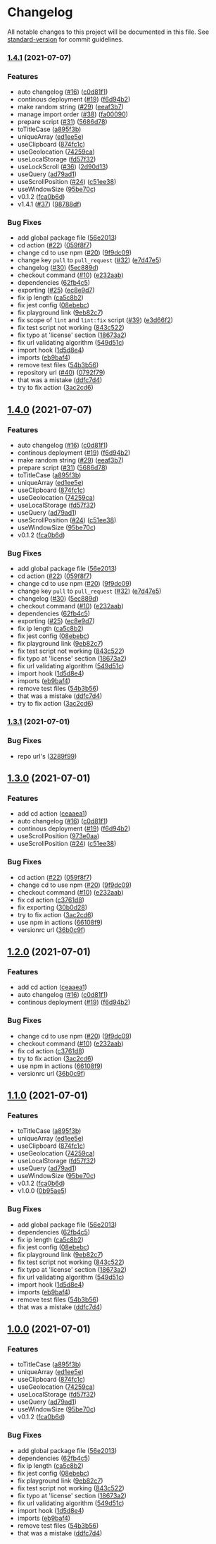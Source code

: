 # Changelog

All notable changes to this project will be documented in this file. See [standard-version](https://github.com/conventional-changelog/standard-version) for commit guidelines.

### [1.4.1](https://github.com/rhymojs/rhymojs/compare/v0.1.1...v1.4.1) (2021-07-07)


### Features

* auto changelog ([#16](https://github.com/rhymojs/rhymojs/issues/16)) ([c0d81f1](https://github.com/rhymojs/rhymojs/commits/c0d81f15403703f1d818c2db7b3f6df36a61c630))
* continous deployment ([#19](https://github.com/rhymojs/rhymojs/issues/19)) ([f6d94b2](https://github.com/rhymojs/rhymojs/commits/f6d94b29b7ad75c58469d2c7eab153cacd8e105d))
* make random string ([#29](https://github.com/rhymojs/rhymojs/issues/29)) ([eeaf3b7](https://github.com/rhymojs/rhymojs/commits/eeaf3b77e6299bbab0b2ed83d5ef013762a4bc7d))
* manage import order ([#38](https://github.com/rhymojs/rhymojs/issues/38)) ([fa00090](https://github.com/rhymojs/rhymojs/commits/fa000909580a37035df274c93ac3220b57ace115))
* prepare script ([#31](https://github.com/rhymojs/rhymojs/issues/31)) ([5686d78](https://github.com/rhymojs/rhymojs/commits/5686d78b1224e2e67d89086f5851299a6b04e3d3))
* toTitleCase ([a895f3b](https://github.com/rhymojs/rhymojs/commits/a895f3be481895dd4d75ac47b253fa8337573bb9))
* uniqueArray ([ed1ee5e](https://github.com/rhymojs/rhymojs/commits/ed1ee5eac7e01590e4b8cbda474dc65c4cf4e959))
* useClipboard ([874fc1c](https://github.com/rhymojs/rhymojs/commits/874fc1c19d5859c5ceb3e472e5e0189f105a90a0))
* useGeolocation ([74259ca](https://github.com/rhymojs/rhymojs/commits/74259ca2f9310c09bd021b80df3fe997cbe5bdb0))
* useLocalStorage ([fd57f32](https://github.com/rhymojs/rhymojs/commits/fd57f323c4ee36218c280c7b4a4840ad0b2afab6))
* useLockScroll ([#36](https://github.com/rhymojs/rhymojs/issues/36)) ([2d90d13](https://github.com/rhymojs/rhymojs/commits/2d90d137948b8ff19bd86527715783cb0ea955bc))
* useQuery ([ad79ad1](https://github.com/rhymojs/rhymojs/commits/ad79ad1276e5b05a25deb111cac2e04bb909153c))
* useScrollPosition ([#24](https://github.com/rhymojs/rhymojs/issues/24)) ([c51ee38](https://github.com/rhymojs/rhymojs/commits/c51ee386c30a9803f94618ac92b9382d8c6918be))
* useWindowSize ([95be70c](https://github.com/rhymojs/rhymojs/commits/95be70ce06fd6819976388850c92cc31d8d80fd0))
* v0.1.2 ([fca0b6d](https://github.com/rhymojs/rhymojs/commits/fca0b6dcfa814a39e0f4f2721316704fd2c446a4))
* v1.4.1 ([#37](https://github.com/rhymojs/rhymojs/issues/37)) ([98788df](https://github.com/rhymojs/rhymojs/commits/98788df81d99e07af54606835a313e85ecbe04f1))


### Bug Fixes

* add global package file ([56e2013](https://github.com/rhymojs/rhymojs/commits/56e20131b88c905be3d34b14cedde5f9f2bc46ca))
* cd action ([#22](https://github.com/rhymojs/rhymojs/issues/22)) ([059f8f7](https://github.com/rhymojs/rhymojs/commits/059f8f7f09f3b3cd8fa4598d895214be0f9fc21c))
* change cd to use npm ([#20](https://github.com/rhymojs/rhymojs/issues/20)) ([9f9dc09](https://github.com/rhymojs/rhymojs/commits/9f9dc09033311d6d07a032d2b48abd4fd57f124d))
* change key `pull` to `pull_request` ([#32](https://github.com/rhymojs/rhymojs/issues/32)) ([e7d47e5](https://github.com/rhymojs/rhymojs/commits/e7d47e545ef6e5092b14dab96d411d98a8ed8bad))
* changelog ([#30](https://github.com/rhymojs/rhymojs/issues/30)) ([5ec889d](https://github.com/rhymojs/rhymojs/commits/5ec889dc59332e50c44805133e3754318fda971e))
* checkout command ([#10](https://github.com/rhymojs/rhymojs/issues/10)) ([e232aab](https://github.com/rhymojs/rhymojs/commits/e232aab6f1248fc6b2150931ce25fb9cfc8eec50))
* dependencies ([62fb4c5](https://github.com/rhymojs/rhymojs/commits/62fb4c5d9ce8e465a2a34fae004a0d10cc8a139d))
* exporting ([#25](https://github.com/rhymojs/rhymojs/issues/25)) ([ec8e9d7](https://github.com/rhymojs/rhymojs/commits/ec8e9d763b3eacd5dcc66cb78a39bb306fc34b81))
* fix ip length ([ca5c8b2](https://github.com/rhymojs/rhymojs/commits/ca5c8b2329dbc92457354b644532be143bd834a7))
* fix jest config ([08ebebc](https://github.com/rhymojs/rhymojs/commits/08ebebcd0cf038e395cb0a169b27ce2bfac08875))
* fix playground link ([9eb82c7](https://github.com/rhymojs/rhymojs/commits/9eb82c7a69015c0523576b5da6981a8cb12dda8e))
* fix scope of `lint` and `lint:fix` script ([#39](https://github.com/rhymojs/rhymojs/issues/39)) ([e3d66f2](https://github.com/rhymojs/rhymojs/commits/e3d66f2e9be2872577b21eabc3f4e62bc250fab0))
* fix test script not working ([843c522](https://github.com/rhymojs/rhymojs/commits/843c5222660512951ca0b883421392e683a5e3c0))
* fix typo at 'license' section ([18673a2](https://github.com/rhymojs/rhymojs/commits/18673a20abf9b8f2817e794d4df2148c9a621e43))
* fix url validating algorithm ([549d51c](https://github.com/rhymojs/rhymojs/commits/549d51cac8c417aa1e92a41807c3f6591e2ddeb3))
* import hook ([1d5d8e4](https://github.com/rhymojs/rhymojs/commits/1d5d8e41872806e8df60c70909e10ed9de5bd6a3))
* imports ([eb9baf4](https://github.com/rhymojs/rhymojs/commits/eb9baf483d1ed007c1916b9e2e3554e3227667ff))
* remove test files ([54b3b56](https://github.com/rhymojs/rhymojs/commits/54b3b567a01edb7994e55ca1f278aff08c410912))
* repository url ([#40](https://github.com/rhymojs/rhymojs/issues/40)) ([0792f79](https://github.com/rhymojs/rhymojs/commits/0792f79c0f82f202a232837a40bd2ea94dcf92d3))
* that was a mistake ([ddfc7d4](https://github.com/rhymojs/rhymojs/commits/ddfc7d47ea142bd2913a1b43ef1c24a0356828f9))
* try to fix action ([3ac2cd6](https://github.com/rhymojs/rhymojs/commits/3ac2cd614e01ee1e16365e434320b742b3859656))

## [1.4.0](https://github.com/rhymojs/rhymojs/compare/v0.1.1...v1.4.0) (2021-07-07)


### Features

* auto changelog ([#16](https://github.com/xeptao/rhymojs/issues/16)) ([c0d81f1](https://github.com/rhymojs/rhymojs/commits/c0d81f15403703f1d818c2db7b3f6df36a61c630))
* continous deployment ([#19](https://github.com/xeptao/rhymojs/issues/19)) ([f6d94b2](https://github.com/rhymojs/rhymojs/commits/f6d94b29b7ad75c58469d2c7eab153cacd8e105d))
* make random string ([#29](https://github.com/xeptao/rhymojs/issues/29)) ([eeaf3b7](https://github.com/rhymojs/rhymojs/commits/eeaf3b77e6299bbab0b2ed83d5ef013762a4bc7d))
* prepare script ([#31](https://github.com/xeptao/rhymojs/issues/31)) ([5686d78](https://github.com/rhymojs/rhymojs/commits/5686d78b1224e2e67d89086f5851299a6b04e3d3))
* toTitleCase ([a895f3b](https://github.com/rhymojs/rhymojs/commits/a895f3be481895dd4d75ac47b253fa8337573bb9))
* uniqueArray ([ed1ee5e](https://github.com/rhymojs/rhymojs/commits/ed1ee5eac7e01590e4b8cbda474dc65c4cf4e959))
* useClipboard ([874fc1c](https://github.com/rhymojs/rhymojs/commits/874fc1c19d5859c5ceb3e472e5e0189f105a90a0))
* useGeolocation ([74259ca](https://github.com/rhymojs/rhymojs/commits/74259ca2f9310c09bd021b80df3fe997cbe5bdb0))
* useLocalStorage ([fd57f32](https://github.com/rhymojs/rhymojs/commits/fd57f323c4ee36218c280c7b4a4840ad0b2afab6))
* useQuery ([ad79ad1](https://github.com/rhymojs/rhymojs/commits/ad79ad1276e5b05a25deb111cac2e04bb909153c))
* useScrollPosition ([#24](https://github.com/xeptao/rhymojs/issues/24)) ([c51ee38](https://github.com/rhymojs/rhymojs/commits/c51ee386c30a9803f94618ac92b9382d8c6918be))
* useWindowSize ([95be70c](https://github.com/rhymojs/rhymojs/commits/95be70ce06fd6819976388850c92cc31d8d80fd0))
* v0.1.2 ([fca0b6d](https://github.com/rhymojs/rhymojs/commits/fca0b6dcfa814a39e0f4f2721316704fd2c446a4))


### Bug Fixes

* add global package file ([56e2013](https://github.com/rhymojs/rhymojs/commits/56e20131b88c905be3d34b14cedde5f9f2bc46ca))
* cd action ([#22](https://github.com/xeptao/rhymojs/issues/22)) ([059f8f7](https://github.com/rhymojs/rhymojs/commits/059f8f7f09f3b3cd8fa4598d895214be0f9fc21c))
* change cd to use npm ([#20](https://github.com/xeptao/rhymojs/issues/20)) ([9f9dc09](https://github.com/rhymojs/rhymojs/commits/9f9dc09033311d6d07a032d2b48abd4fd57f124d))
* change key `pull` to `pull_request` ([#32](https://github.com/xeptao/rhymojs/issues/32)) ([e7d47e5](https://github.com/rhymojs/rhymojs/commits/e7d47e545ef6e5092b14dab96d411d98a8ed8bad))
* changelog ([#30](https://github.com/xeptao/rhymojs/issues/30)) ([5ec889d](https://github.com/rhymojs/rhymojs/commits/5ec889dc59332e50c44805133e3754318fda971e))
* checkout command ([#10](https://github.com/xeptao/rhymojs/issues/10)) ([e232aab](https://github.com/rhymojs/rhymojs/commits/e232aab6f1248fc6b2150931ce25fb9cfc8eec50))
* dependencies ([62fb4c5](https://github.com/rhymojs/rhymojs/commits/62fb4c5d9ce8e465a2a34fae004a0d10cc8a139d))
* exporting ([#25](https://github.com/xeptao/rhymojs/issues/25)) ([ec8e9d7](https://github.com/rhymojs/rhymojs/commits/ec8e9d763b3eacd5dcc66cb78a39bb306fc34b81))
* fix ip length ([ca5c8b2](https://github.com/rhymojs/rhymojs/commits/ca5c8b2329dbc92457354b644532be143bd834a7))
* fix jest config ([08ebebc](https://github.com/rhymojs/rhymojs/commits/08ebebcd0cf038e395cb0a169b27ce2bfac08875))
* fix playground link ([9eb82c7](https://github.com/rhymojs/rhymojs/commits/9eb82c7a69015c0523576b5da6981a8cb12dda8e))
* fix test script not working ([843c522](https://github.com/rhymojs/rhymojs/commits/843c5222660512951ca0b883421392e683a5e3c0))
* fix typo at 'license' section ([18673a2](https://github.com/rhymojs/rhymojs/commits/18673a20abf9b8f2817e794d4df2148c9a621e43))
* fix url validating algorithm ([549d51c](https://github.com/rhymojs/rhymojs/commits/549d51cac8c417aa1e92a41807c3f6591e2ddeb3))
* import hook ([1d5d8e4](https://github.com/rhymojs/rhymojs/commits/1d5d8e41872806e8df60c70909e10ed9de5bd6a3))
* imports ([eb9baf4](https://github.com/rhymojs/rhymojs/commits/eb9baf483d1ed007c1916b9e2e3554e3227667ff))
* remove test files ([54b3b56](https://github.com/rhymojs/rhymojs/commits/54b3b567a01edb7994e55ca1f278aff08c410912))
* that was a mistake ([ddfc7d4](https://github.com/rhymojs/rhymojs/commits/ddfc7d47ea142bd2913a1b43ef1c24a0356828f9))
* try to fix action ([3ac2cd6](https://github.com/rhymojs/rhymojs/commits/3ac2cd614e01ee1e16365e434320b742b3859656))

### [1.3.1](https://github.com/rhymojs/rhymojs/compare/v0.1.1...v1.3.1) (2021-07-01)


### Bug Fixes

* repo url's ([3289f99](https://github.com/rhymojs/rhymojs/commits/3289f99cdae5b32c2fa995fad92b4062d865bcd6))

## [1.3.0](https://github.com/rhymojs/rhymojs/compare/v1.1.0...v1.3.0) (2021-07-01)


### Features

* add cd action ([ceaaea1](https://github.com/rhymojs/rhymojs/commits/ceaaea1e332141fbf199356917a42b0ab1f305ba))
* auto changelog ([#16](https://github.com/xeptao/rhymojs/issues/16)) ([c0d81f1](https://github.com/rhymojs/rhymojs/commits/c0d81f15403703f1d818c2db7b3f6df36a61c630))
* continous deployment ([#19](https://github.com/xeptao/rhymojs/issues/19)) ([f6d94b2](https://github.com/rhymojs/rhymojs/commits/f6d94b29b7ad75c58469d2c7eab153cacd8e105d))
* useScrollPosition ([973e0aa](https://github.com/rhymojs/rhymojs/commits/973e0aa41311bbb899113fa99f3d66fa342ed81b))
* useScrollPosition ([#24](https://github.com/xeptao/rhymojs/issues/24)) ([c51ee38](https://github.com/rhymojs/rhymojs/commits/c51ee386c30a9803f94618ac92b9382d8c6918be))


### Bug Fixes

* cd action ([#22](https://github.com/xeptao/rhymojs/issues/22)) ([059f8f7](https://github.com/rhymojs/rhymojs/commits/059f8f7f09f3b3cd8fa4598d895214be0f9fc21c))
* change cd to use npm ([#20](https://github.com/xeptao/rhymojs/issues/20)) ([9f9dc09](https://github.com/rhymojs/rhymojs/commits/9f9dc09033311d6d07a032d2b48abd4fd57f124d))
* checkout command ([#10](https://github.com/xeptao/rhymojs/issues/10)) ([e232aab](https://github.com/rhymojs/rhymojs/commits/e232aab6f1248fc6b2150931ce25fb9cfc8eec50))
* fix cd action ([c3761d8](https://github.com/rhymojs/rhymojs/commits/c3761d83a0a828d14a9f972b336395028763c108))
* fix exporting ([30b0d28](https://github.com/rhymojs/rhymojs/commits/30b0d28ddb5fba4621da67b8985b75263337f896))
* try to fix action ([3ac2cd6](https://github.com/rhymojs/rhymojs/commits/3ac2cd614e01ee1e16365e434320b742b3859656))
* use npm in actions ([66108f9](https://github.com/rhymojs/rhymojs/commits/66108f930cb38937685b437e4a004b371c7aee5f))
* versionrc url ([36b0c9f](https://github.com/rhymojs/rhymojs/commits/36b0c9f992a501007ac3dfc2ebebfb954e8a5384))

## [1.2.0](https://github.com/rhymojs/rhymojs/compare/v1.1.0...v1.2.0) (2021-07-01)


### Features

* add cd action ([ceaaea1](https://github.com/rhymojs/rhymojs/commits/ceaaea1e332141fbf199356917a42b0ab1f305ba))
* auto changelog ([#16](https://github.com/xeptao/rhymojs/issues/16)) ([c0d81f1](https://github.com/rhymojs/rhymojs/commits/c0d81f15403703f1d818c2db7b3f6df36a61c630))
* continous deployment ([#19](https://github.com/xeptao/rhymojs/issues/19)) ([f6d94b2](https://github.com/rhymojs/rhymojs/commits/f6d94b29b7ad75c58469d2c7eab153cacd8e105d))


### Bug Fixes

* change cd to use npm ([#20](https://github.com/xeptao/rhymojs/issues/20)) ([9f9dc09](https://github.com/rhymojs/rhymojs/commits/9f9dc09033311d6d07a032d2b48abd4fd57f124d))
* checkout command ([#10](https://github.com/xeptao/rhymojs/issues/10)) ([e232aab](https://github.com/rhymojs/rhymojs/commits/e232aab6f1248fc6b2150931ce25fb9cfc8eec50))
* fix cd action ([c3761d8](https://github.com/rhymojs/rhymojs/commits/c3761d83a0a828d14a9f972b336395028763c108))
* try to fix action ([3ac2cd6](https://github.com/rhymojs/rhymojs/commits/3ac2cd614e01ee1e16365e434320b742b3859656))
* use npm in actions ([66108f9](https://github.com/rhymojs/rhymojs/commits/66108f930cb38937685b437e4a004b371c7aee5f))
* versionrc url ([36b0c9f](https://github.com/rhymojs/rhymojs/commits/36b0c9f992a501007ac3dfc2ebebfb954e8a5384))

## [1.1.0](https://github.com/rhymojs/rhymojs/compare/v0.1.1...v1.1.0) (2021-07-01)


### Features

* toTitleCase ([a895f3b](https://github.com/rhymojs/rhymojs/commits/a895f3be481895dd4d75ac47b253fa8337573bb9))
* uniqueArray ([ed1ee5e](https://github.com/rhymojs/rhymojs/commits/ed1ee5eac7e01590e4b8cbda474dc65c4cf4e959))
* useClipboard ([874fc1c](https://github.com/rhymojs/rhymojs/commits/874fc1c19d5859c5ceb3e472e5e0189f105a90a0))
* useGeolocation ([74259ca](https://github.com/rhymojs/rhymojs/commits/74259ca2f9310c09bd021b80df3fe997cbe5bdb0))
* useLocalStorage ([fd57f32](https://github.com/rhymojs/rhymojs/commits/fd57f323c4ee36218c280c7b4a4840ad0b2afab6))
* useQuery ([ad79ad1](https://github.com/rhymojs/rhymojs/commits/ad79ad1276e5b05a25deb111cac2e04bb909153c))
* useWindowSize ([95be70c](https://github.com/rhymojs/rhymojs/commits/95be70ce06fd6819976388850c92cc31d8d80fd0))
* v0.1.2 ([fca0b6d](https://github.com/rhymojs/rhymojs/commits/fca0b6dcfa814a39e0f4f2721316704fd2c446a4))
* v1.0.0 ([0b95ae5](https://github.com/rhymojs/rhymojs/commits/0b95ae5b78ef094119cf722df4152bf8a8e83dc4))


### Bug Fixes

* add global package file ([56e2013](https://github.com/rhymojs/rhymojs/commits/56e20131b88c905be3d34b14cedde5f9f2bc46ca))
* dependencies ([62fb4c5](https://github.com/rhymojs/rhymojs/commits/62fb4c5d9ce8e465a2a34fae004a0d10cc8a139d))
* fix ip length ([ca5c8b2](https://github.com/rhymojs/rhymojs/commits/ca5c8b2329dbc92457354b644532be143bd834a7))
* fix jest config ([08ebebc](https://github.com/rhymojs/rhymojs/commits/08ebebcd0cf038e395cb0a169b27ce2bfac08875))
* fix playground link ([9eb82c7](https://github.com/rhymojs/rhymojs/commits/9eb82c7a69015c0523576b5da6981a8cb12dda8e))
* fix test script not working ([843c522](https://github.com/rhymojs/rhymojs/commits/843c5222660512951ca0b883421392e683a5e3c0))
* fix typo at 'license' section ([18673a2](https://github.com/rhymojs/rhymojs/commits/18673a20abf9b8f2817e794d4df2148c9a621e43))
* fix url validating algorithm ([549d51c](https://github.com/rhymojs/rhymojs/commits/549d51cac8c417aa1e92a41807c3f6591e2ddeb3))
* import hook ([1d5d8e4](https://github.com/rhymojs/rhymojs/commits/1d5d8e41872806e8df60c70909e10ed9de5bd6a3))
* imports ([eb9baf4](https://github.com/rhymojs/rhymojs/commits/eb9baf483d1ed007c1916b9e2e3554e3227667ff))
* remove test files ([54b3b56](https://github.com/rhymojs/rhymojs/commits/54b3b567a01edb7994e55ca1f278aff08c410912))
* that was a mistake ([ddfc7d4](https://github.com/rhymojs/rhymojs/commits/ddfc7d47ea142bd2913a1b43ef1c24a0356828f9))

## [1.0.0](https://github.com/rhymojs/rhymojs/compare/v0.1.1...v1.0.0) (2021-07-01)


### Features

* toTitleCase ([a895f3b](https://github.com/rhymojs/rhymojs/commits/a895f3be481895dd4d75ac47b253fa8337573bb9))
* uniqueArray ([ed1ee5e](https://github.com/rhymojs/rhymojs/commits/ed1ee5eac7e01590e4b8cbda474dc65c4cf4e959))
* useClipboard ([874fc1c](https://github.com/rhymojs/rhymojs/commits/874fc1c19d5859c5ceb3e472e5e0189f105a90a0))
* useGeolocation ([74259ca](https://github.com/rhymojs/rhymojs/commits/74259ca2f9310c09bd021b80df3fe997cbe5bdb0))
* useLocalStorage ([fd57f32](https://github.com/rhymojs/rhymojs/commits/fd57f323c4ee36218c280c7b4a4840ad0b2afab6))
* useQuery ([ad79ad1](https://github.com/rhymojs/rhymojs/commits/ad79ad1276e5b05a25deb111cac2e04bb909153c))
* useWindowSize ([95be70c](https://github.com/rhymojs/rhymojs/commits/95be70ce06fd6819976388850c92cc31d8d80fd0))
* v0.1.2 ([fca0b6d](https://github.com/rhymojs/rhymojs/commits/fca0b6dcfa814a39e0f4f2721316704fd2c446a4))


### Bug Fixes

* add global package file ([56e2013](https://github.com/rhymojs/rhymojs/commits/56e20131b88c905be3d34b14cedde5f9f2bc46ca))
* dependencies ([62fb4c5](https://github.com/rhymojs/rhymojs/commits/62fb4c5d9ce8e465a2a34fae004a0d10cc8a139d))
* fix ip length ([ca5c8b2](https://github.com/rhymojs/rhymojs/commits/ca5c8b2329dbc92457354b644532be143bd834a7))
* fix jest config ([08ebebc](https://github.com/rhymojs/rhymojs/commits/08ebebcd0cf038e395cb0a169b27ce2bfac08875))
* fix playground link ([9eb82c7](https://github.com/rhymojs/rhymojs/commits/9eb82c7a69015c0523576b5da6981a8cb12dda8e))
* fix test script not working ([843c522](https://github.com/rhymojs/rhymojs/commits/843c5222660512951ca0b883421392e683a5e3c0))
* fix typo at 'license' section ([18673a2](https://github.com/rhymojs/rhymojs/commits/18673a20abf9b8f2817e794d4df2148c9a621e43))
* fix url validating algorithm ([549d51c](https://github.com/rhymojs/rhymojs/commits/549d51cac8c417aa1e92a41807c3f6591e2ddeb3))
* import hook ([1d5d8e4](https://github.com/rhymojs/rhymojs/commits/1d5d8e41872806e8df60c70909e10ed9de5bd6a3))
* imports ([eb9baf4](https://github.com/rhymojs/rhymojs/commits/eb9baf483d1ed007c1916b9e2e3554e3227667ff))
* remove test files ([54b3b56](https://github.com/rhymojs/rhymojs/commits/54b3b567a01edb7994e55ca1f278aff08c410912))
* that was a mistake ([ddfc7d4](https://github.com/rhymojs/rhymojs/commits/ddfc7d47ea142bd2913a1b43ef1c24a0356828f9))
